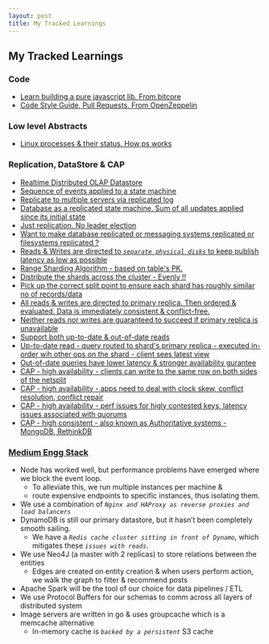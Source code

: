 ```yaml
---
layout: post
title: My Tracked Learnings
---
```


## My Tracked Learnings


### Code

- [Learn building a pure javascript lib. From bitcore](https://github.com/bitpay/bitcore-lib)
- [Code Style Guide, Pull Requests. From OpenZeppelin](https://github.com/OpenZeppelin/zeppelin-solidity/blob/master/CONTRIBUTING.md#style-guidelines)


### Low level Abstracts

- [Linux processes & their status. How ps works](https://fredrb.github.io/2016/10/01/Understanding-proc/)

### Replication, DataStore & CAP

- [Realtime Distributed OLAP Datastore](http://www.slideshare.net/KishoreGopalakrishna/pinot-realtime-distributed-olap-datastore)
- [Sequence of events applied to a state machine](http://bookkeeper.apache.org/)
- [Replicate to multiple servers via replicated log](http://bookkeeper.apache.org/)
- [Database as a replicated state machine. Sum of all updates applied since its initial state](http://bookkeeper.apache.org/)
- [Just replication. No leader election](http://bookkeeper.apache.org/)
- [Want to make database replicated or messaging systems replicated or filesystems replicated ?](http://bookkeeper.apache.org/)
- [Reads & Writes are directed to *`separate physical disks`* to keep publish latency as low as possible](https://github.com/yahoo/pulsar)
- [Range Sharding Algorithm - based on table's PK.](https://rethinkdb.com/docs/architecture/)
- [Distribute the shards across the cluster - Evenly !!](https://rethinkdb.com/docs/architecture/)
- [Pick up the correct split point to ensure each shard has roughly similar no of records/data](https://rethinkdb.com/docs/architecture/)
- [All reads & writes are directed to primary replica. Then ordered & evaluated. Data is immediately consistent & conflict-free.](https://rethinkdb.com/docs/architecture/)
- [Neither reads nor writes are guaranteed to succeed if primary replica is unavailable](https://rethinkdb.com/docs/architecture/)
- [Support both up-to-date & out-of-date reads](https://rethinkdb.com/docs/architecture/)
- [Up-to-date read - query routed to shard's primary replica - executed in-order wih other ops on the shard - client sees latest view](https://rethinkdb.com/docs/architecture/)
- [Out-of-date queries have lower latency & stronger availability gurantee](https://rethinkdb.com/docs/architecture/)
- [CAP - high availability - clients can write to the same row on both sides of the netsplit](https://rethinkdb.com/docs/architecture/)
- [CAP - high availability - apps need to deal with clock skew, conflict resolution, conflict repair](https://rethinkdb.com/docs/architecture/)
- [CAP - high availability - perf issues for higly contested keys, latency issues associated with quorums](https://rethinkdb.com/docs/architecture/)
- [CAP - high consistent - also known as Authoritative systems - MongoDB, RethinkDB](https://rethinkdb.com/docs/architecture/)

### [Medium Engg Stack](https://medium.engineering/the-stack-that-helped-medium-drive-2-6-millennia-of-reading-time-e56801f7c492#.1fpa19iya)

- Node has worked well, but performance problems have emerged where we block the event loop. 
  - To alleviate this, we run multiple instances per machine &
  - route expensive endpoints to specific instances, thus isolating them.
- We use a combination of *`Nginx and HAProxy as reverse proxies and load balancers`*
- DynamoDB is still our primary datastore, but it hasn’t been completely smooth sailing. 
  - We have a *`Redis cache cluster sitting in front of Dynamo`*, which mitigates these *`issues with reads`*.
- We use Neo4J (a master with 2 replicas) to store relations between the entities
  - Edges are created on entity creation & when users perform action, we walk the graph to filter & recommend posts
- Apache Spark will be the tool of our choice for data pipelines / ETL
- We use Protocol Buffers for our schemas to comm across all layers of distributed system
- Image servers are written in go & uses groupcache which is a memcache alternative
  - In-memory cache is *`backed by a persistent`* S3 cache
